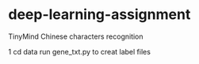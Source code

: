 # deep-learning-assignment
TinyMind Chinese characters recognition 

1 cd data
run gene_txt.py to creat label files
